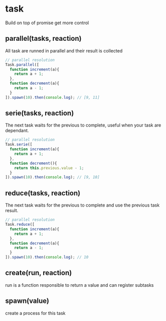 # task

Build on top of promise get more control

## parallel(tasks, reaction)

All task are runned in parallel and their result is collected

```javascript
// parallel resolution
Task.parallel([
  function increment(a){
    return a + 1;
  },
  function decrement(a){
    return a - 1;
  }
]).spawn(10).then(console.log); // [9, 11]
```

## serie(tasks, reaction)

The next task waits for the previous to complete, useful when your task are dependant.

```javascript
// parallel resolution
Task.serie([
  function increment(a){
    return a + 1;
  },
  function decrement(){
    return this.previous.value - 1;
  }
]).spawn(10).then(console.log); // [9, 10]
```

## reduce(tasks, reaction)

The next task waits for the previous to complete and use the previous task result.

```javascript
// parallel resolution
Task.reduce([
  function increment(a){
    return a + 1;
  },
  function decrement(a){
    return a - 1;
  }
]).spawn(10).then(console.log); // 10
```

## create(run, reaction)

run is a function responsible to return a value and can register subtasks

## spawn(value)

create a process for this task
